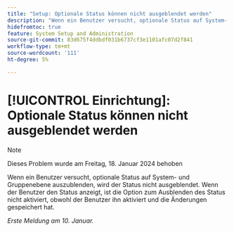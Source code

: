 ```yaml
---
title: "Setup: Optionale Status können nicht ausgeblendet werden"
description: "Wenn ein Benutzer versucht, optionale Status auf System- und Gruppenebene auszublenden, wird der Status nicht ausgeblendet. Wenn der Benutzer den Status anzeigt, ist die Option zum Ausblenden des Status nicht aktiviert, obwohl der Benutzer ihn aktiviert und die Änderungen gespeichert hat."
hidefromtoc: true
feature: System Setup and Administration
source-git-commit: 83d675f4ddbdf031b6737cf3e1101afc07d2f841
workflow-type: tm+mt
source-wordcount: '111'
ht-degree: 5%

---
```



# [!UICONTROL Einrichtung]: Optionale Status können nicht ausgeblendet werden

>[!NOTE]
>
>Dieses Problem wurde am Freitag, 18. Januar 2024 behoben

Wenn ein Benutzer versucht, optionale Status auf System- und Gruppenebene auszublenden, wird der Status nicht ausgeblendet. Wenn der Benutzer den Status anzeigt, ist die Option zum Ausblenden des Status nicht aktiviert, obwohl der Benutzer ihn aktiviert und die Änderungen gespeichert hat.

_Erste Meldung am 10. Januar._
